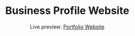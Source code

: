 <h1 align="center"> Business Profile Website</h1>
<p align="center">Live preview: <a href="https://varundhanak.github.io/SASS-Website--SkateBoard/">Portfolio Website</a></p><br>
<p align="center">
